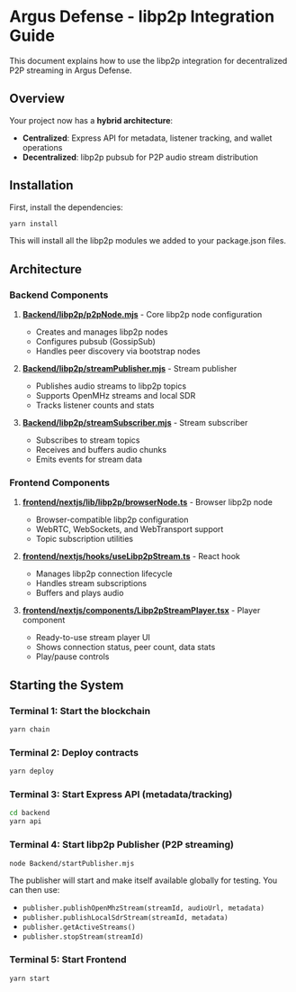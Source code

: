 # Argus Defense - libp2p Integration Guide

This document explains how to use the libp2p integration for decentralized P2P streaming in Argus Defense.

## Overview

Your project now has a **hybrid architecture**:
- **Centralized**: Express API for metadata, listener tracking, and wallet operations
- **Decentralized**: libp2p pubsub for P2P audio stream distribution

## Installation

First, install the dependencies:

```bash
yarn install
```

This will install all the libp2p modules we added to your package.json files.

## Architecture

### Backend Components

1. **[Backend/libp2p/p2pNode.mjs](Backend/libp2p/p2pNode.mjs)** - Core libp2p node configuration
   - Creates and manages libp2p nodes
   - Configures pubsub (GossipSub)
   - Handles peer discovery via bootstrap nodes

2. **[Backend/libp2p/streamPublisher.mjs](Backend/libp2p/streamPublisher.mjs)** - Stream publisher
   - Publishes audio streams to libp2p topics
   - Supports OpenMHz streams and local SDR
   - Tracks listener counts and stats

3. **[Backend/libp2p/streamSubscriber.mjs](Backend/libp2p/streamSubscriber.mjs)** - Stream subscriber
   - Subscribes to stream topics
   - Receives and buffers audio chunks
   - Emits events for stream data

### Frontend Components

1. **[frontend/nextjs/lib/libp2p/browserNode.ts](frontend/nextjs/lib/libp2p/browserNode.ts)** - Browser libp2p node
   - Browser-compatible libp2p configuration
   - WebRTC, WebSockets, and WebTransport support
   - Topic subscription utilities

2. **[frontend/nextjs/hooks/useLibp2pStream.ts](frontend/nextjs/hooks/useLibp2pStream.ts)** - React hook
   - Manages libp2p connection lifecycle
   - Handles stream subscriptions
   - Buffers and plays audio

3. **[frontend/nextjs/components/Libp2pStreamPlayer.tsx](frontend/nextjs/components/Libp2pStreamPlayer.tsx)** - Player component
   - Ready-to-use stream player UI
   - Shows connection status, peer count, data stats
   - Play/pause controls

## Starting the System

### Terminal 1: Start the blockchain
```bash
yarn chain
```

### Terminal 2: Deploy contracts
```bash
yarn deploy
```

### Terminal 3: Start Express API (metadata/tracking)
```bash
cd backend
yarn api
```

### Terminal 4: Start libp2p Publisher (P2P streaming)
```bash
node Backend/startPublisher.mjs
```

The publisher will start and make itself available globally for testing. You can then use:
- `publisher.publishOpenMhzStream(streamId, audioUrl, metadata)`
- `publisher.publishLocalSdrStream(streamId, metadata)`
- `publisher.getActiveStreams()`
- `publisher.stopStream(streamId)`

### Terminal 5: Start Frontend
```bash
yarn start
```
